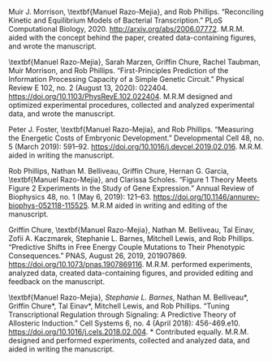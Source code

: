 Muir J. Morrison, \textbf{Manuel Razo-Mejia}, and Rob Phillips. “Reconciling
Kinetic and Equilibrium Models of Bacterial Transcription.” PLoS Computational
Biology, 2020. http://arxiv.org/abs/2006.07772. M.R.M. aided with the concept
behind the paper, created data-containing figures, and wrote the manuscript.

\textbf{Manuel Razo-Mejia}, Sarah Marzen, Griffin Chure, Rachel Taubman, Muir
Morrison, and Rob Phillips. “First-Principles Prediction of the Information
Processing Capacity of a Simple Genetic Circuit.” Physical Review E 102, no. 2
(August 13, 2020): 022404. https://doi.org/10.1103/PhysRevE.102.022404. M.R.M
designed and optimized experimental procedures, collected and analyzed
experimental data, and wrote the manuscript.

Peter J. Foster, \textbf{Manuel Razo-Mejia}, and Rob Phillips. “Measuring the
Energetic Costs of Embryonic Development.” Developmental Cell 48, no. 5 (March
2019): 591–92. https://doi.org/10.1016/j.devcel.2019.02.016. M.R.M. aided in 
writing the manuscript.

Rob Phillips, Nathan M. Belliveau, Griffin Chure, Hernan G. Garcia,
\textbf{Manuel Razo-Mejia}, and Clarissa Scholes. “Figure 1 Theory Meets Figure
2 Experiments in the Study of Gene Expression.” Annual Review of Biophysics 48,
no. 1 (May 6, 2019): 121–63.
https://doi.org/10.1146/annurev-biophys-052118-115525. M.R.M aided in writing
and editing of the manuscript.

Griffin Chure, \textbf{Manuel Razo-Mejia}, Nathan M. Belliveau, Tal Einav, Zofii
A. Kaczmarek, Stephanie L. Barnes, Mitchell Lewis, and Rob Phillips. “Predictive
Shifts in Free Energy Couple Mutations to Their Phenotypic Consequences.” PNAS,
August 26, 2019, 201907869. https://doi.org/10.1073/pnas.1907869116. M.R.M.
performed experiments, analyzed data, created data-containing figures, and
provided editing and feedback on the manuscript.

\textbf{Manuel Razo-Mejia}*, Stephanie L. Barnes*, Nathan M. Belliveau*, Griffin
Chure*, Tal Einav*, Mitchell Lewis, and Rob Phillips. “Tuning Transcriptional
Regulation through Signaling: A Predictive Theory of Allosteric Induction.” Cell
Systems 6, no. 4 (April 2018): 456-469.e10.
https://doi.org/10.1016/j.cels.2018.02.004. * Contributed equally. M.R.M.
designed and performed experiments, collected and analyzed data, and aided in
writing the manuscript. 